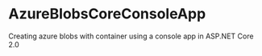 # AzureBlobsCoreConsoleApp
Creating azure blobs with container using a console app in ASP.NET Core 2.0
